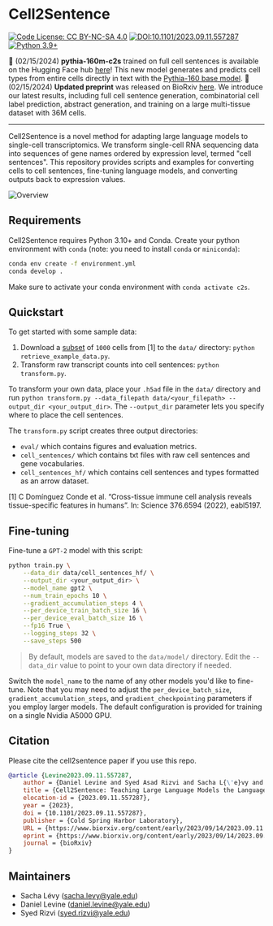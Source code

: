 # Cell2Sentence
[![Code License: CC BY-NC-SA 4.0](https://img.shields.io/badge/License-CC_BY--NC--SA_4.0-lightgrey.svg)](https://creativecommons.org/licenses/by-nc-sa/4.0/)
[![DOI:10.1101/2023.09.11.557287](http://img.shields.io/badge/DOI-10.1101/2023.09.11.557287-B31B1B.svg)](https://doi.org/10.1101/2023.09.11.557287)
[![Python 3.9+](https://img.shields.io/badge/python-3.10+-blue.svg)](https://www.python.org/downloads/release/python-310/)

🎉 (02/15/2024) **pythia-160m-c2s** trained on full cell sentences is available on the Hugging Face hub [here](https://huggingface.co/vandijklab/pythia-160m-c2s)! This new model generates and predicts cell types from entire cells directly in text with the [Pythia-160 base model](https://huggingface.co/EleutherAI/pythia-160m).
🎉 (02/15/2024) **Updated preprint** was released on BioRxiv [here](https://www.biorxiv.org/content/10.1101/2023.09.11.557287v3). We introduce our latest results, including full cell sentence generation, combinatorial cell label prediction, abstract generation, and training on a large multi-tissue dataset with 36M cells.

---

Cell2Sentence is a novel method for adapting large language models to single-cell transcriptomics. We transform single-cell RNA sequencing data into sequences of gene names ordered by expression level, termed "cell sentences". This repository provides scripts and examples for converting cells to cell sentences, fine-tuning language models, and converting outputs back to expression values.

![Overview](https://github.com/vandijklab/cell2sentence-ft/blob/main/assets/overview.png)

## Requirements
Cell2Sentence requires Python 3.10+ and Conda. Create your python environment with `conda` (note: you need to install `conda` or `miniconda`):
```bash
conda env create -f environment.yml
conda develop .
```

Make sure to activate your conda environment with `conda activate c2s`.

## Quickstart
To get started with some sample data:
1. Download a [subset](https://drive.google.com/file/d/1PYUM59fKclw-aeN79oL5ghCkU4kn6XvN/view?usp=sharing) of `1000` cells from [1] to the `data/` directory: `python retrieve_example_data.py`.
2. Transform raw transcript counts into cell sentences: `python transform.py`.

To transform your own data, place your `.h5ad` file in the `data/` directory and run `python transform.py --data_filepath data/<your_filepath> --output_dir <your_output_dir>`. The `--output_dir` parameter lets you specify where to place the cell sentences.

The `transform.py` script creates three output directories:
- `eval/` which contains figures and evaluation metrics.
- `cell_sentences/` which contains txt files with raw cell sentences and gene vocabularies.
- `cell_sentences_hf/` which contains cell sentences and types formatted as an arrow dataset.

[1] C Domínguez Conde et al. “Cross-tissue immune cell analysis reveals tissue-specific features in humans”. In: Science 376.6594 (2022), eabl5197.

## Fine-tuning
Fine-tune a `GPT-2` model with this script:
```bash
python train.py \
    --data_dir data/cell_sentences_hf/ \
    --output_dir <your_output_dir> \
    --model_name gpt2 \
    --num_train_epochs 10 \
    --gradient_accumulation_steps 4 \
    --per_device_train_batch_size 16 \
    --per_device_eval_batch_size 16 \
    --fp16 True \
    --logging_steps 32 \
    --save_steps 500
```
> By default, models are saved to the `data/model/` directory. Edit the `--data_dir` value to point to your own data directory if needed.

Switch the `model_name` to the name of any other models you'd like to fine-tune. Note that you may need to adjust the `per_device_batch_size`, `gradient_accumulation_steps`, and `gradient_checkpointing` parameters if you employ larger models. The default configuration is provided for training on a single Nvidia A5000 GPU.

## Citation
Please cite the cell2sentence paper if you use this repo.
```bibtex
@article {Levine2023.09.11.557287,
	author = {Daniel Levine and Syed Asad Rizvi and Sacha L{\'e}vy and Nazreen Pallikkavaliyaveetil MohammedSheriff and Ruiming Wu and Zihe Zhang and Antonio Fonseca and Xingyu Chen and Sina Ghadermarzi and Rahul M. Dhodapkar and David van Dijk},
	title = {Cell2Sentence: Teaching Large Language Models the Language of Biology},
	elocation-id = {2023.09.11.557287},
	year = {2023},
	doi = {10.1101/2023.09.11.557287},
	publisher = {Cold Spring Harbor Laboratory},
	URL = {https://www.biorxiv.org/content/early/2023/09/14/2023.09.11.557287},
	eprint = {https://www.biorxiv.org/content/early/2023/09/14/2023.09.11.557287.full.pdf},
	journal = {bioRxiv}
}
```

## Maintainers
- Sacha Lévy ([sacha.levy@yale.edu](mailto:sacha.levy@yale.edu))
- Daniel Levine ([daniel.levine@yale.edu](mailto:daniel.levine@yale.edu))
- Syed Rizvi ([syed.rizvi@yale.edu](mailto:syed.rizvi@yale.edu))
